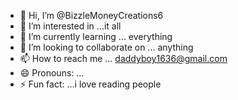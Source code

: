 - 👋 Hi, I’m @BizzleMoneyCreations6
- 👀 I’m interested in ...it all
- 🌱 I’m currently learning ... everything 
- 💞️ I’m looking to collaborate on ... anything 
- 📫 How to reach me ... daddyboy1636@gmail.com
- 😄 Pronouns: ...
- ⚡ Fun fact: ...i love reading people 

<!---
BizzleMoneyCreations6/BizzleMoneyCreations6 is a ✨ special ✨ repository because its `README.md` (this file) appears on your GitHub profile.
You can click the Preview link to take a look at your changes.
--->
